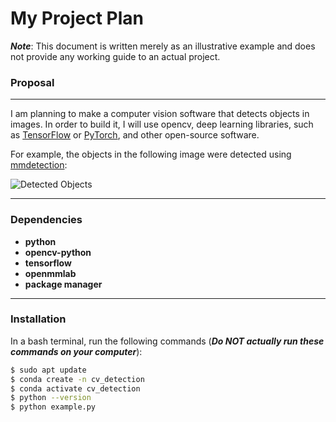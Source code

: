 # My Project Plan
**_Note_**: This document is written merely as an illustrative example and does not provide any working guide to an actual project.

### Proposal

---

I am planning to make a computer vision software that detects objects in images. In order to build it, I will use opencv, deep learning libraries, such as [TensorFlow](https://www.tensorflow.org/) or [PyTorch](https://pytorch.org/), and other open-source software.

For example, the objects in the following image were detected using [mmdetection](https://github.com/open-mmlab/mmdetection):

![Detected Objects](https://user-images.githubusercontent.com/12907710/137271636-56ba1cd2-b110-4812-8221-b4c120320aa9.png)

---

### Dependencies

- **python**
- **opencv-python**
- **tensorflow**
- **openmmlab**
- **package manager**

---

### Installation

In a bash terminal, run the following commands (**_Do NOT actually run these commands on your computer_**):

```bash
$ sudo apt update
$ conda create -n cv_detection
$ conda activate cv_detection
$ python --version
$ python example.py
